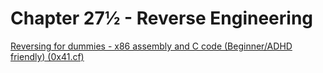 # Chapter 27½ - Reverse Engineering

[Reversing for dummies - x86 assembly and C code (Beginner/ADHD friendly) (0x41.cf)](https://0x41.cf/reversing/2021/07/21/reversing-x86-and-c-code-for-beginners.html)

